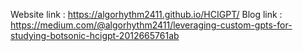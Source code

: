 Website link : https://algorhythm2411.github.io/HCIGPT/
Blog link : https://medium.com/@algorhythm2411/leveraging-custom-gpts-for-studying-botsonic-hcigpt-2012665761ab
